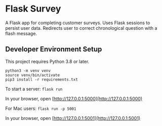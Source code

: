 # Flask Survey

A Flask app for completing customer surveys. Uses Flask sessions to persist user data. Redirects user to correct chronological question with a flash message.

## Developer Environment Setup

This project requires Python 3.8 or later.

```
python3 -m venv venv
source venv/bin/activate
pip3 install -r requirements.txt
```

To start a server:
`flask run`

In your browser, open [http://127.0.0.1:5000](http://127.0.0.1:5000) 

For Mac users:
`flask run -p 5001`

In your browser, open [http://127.0.0.1:5001](http://127.0.0.1:5001)
